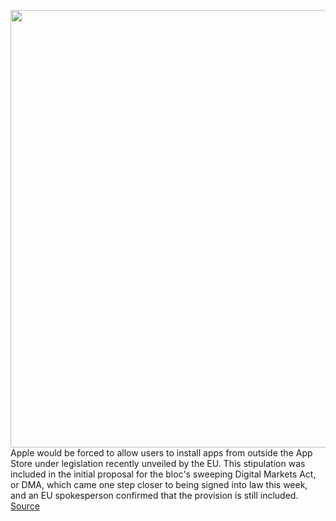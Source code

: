<img src='https://cdn.vox-cdn.com/thumbor/lUHIHWy5GSrcCwJdcGCfmSmuYxk=/0x0:2040x1360/1200x800/filters:focal(857x517:1183x843)/cdn.vox-cdn.com/uploads/chorus_image/image/70671783/acastro_210429_1777_epicApple_0002.0.jpg' width='700px' /><br/>
Apple would be forced to allow users to install apps from outside the App Store under legislation recently unveiled by the EU. This stipulation was included in the initial proposal for the bloc's sweeping Digital Markets Act, or DMA, which came one step closer to being signed into law this week, and an EU spokesperson confirmed that the provision is still included.
<a href='https://www.theverge.com/2022/3/25/22996248/apple-sideloading-apps-store-third-party-eu-dma-requirement'> Source <a/>